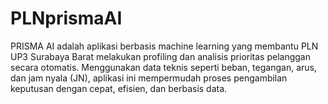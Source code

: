 # PLNprismaAI
PRISMA AI adalah aplikasi berbasis machine learning yang membantu PLN UP3 Surabaya Barat melakukan profiling dan analisis prioritas pelanggan secara otomatis. Menggunakan data teknis seperti beban, tegangan, arus, dan jam nyala (JN), aplikasi ini mempermudah proses pengambilan keputusan dengan cepat, efisien, dan berbasis data.
